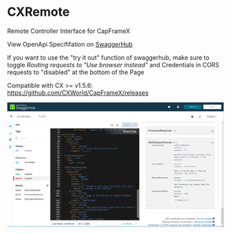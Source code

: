 # CXRemote
Remote Controller Interface for CapFrameX

View OpenApi Specififation on [SwaggerHub](https://app.swaggerhub.com/apis/CapFrameX/cx-remote)

If you want to use the "try it out" function of swaggerhub, make sure to toggle _Routing requests to "Use browser instead"_ and Credentials in CORS requests to "disabled" at the bottom of the Page

Compatible with CX >= v1.5.6: https://github.com/CXWorld/CapFrameX/releases

![Screenshot](images/CXRemote_SwaggerHub.png)

